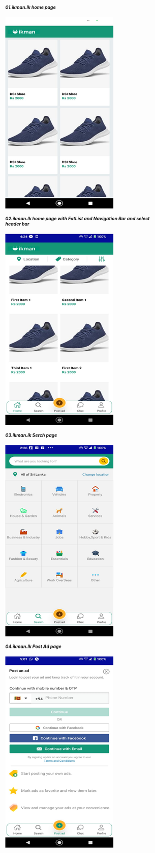 
##### 01.ikman.lk home page

<img src="5a318535-930e-47b8-a7ed-9975ee9198d4.jpg" alt="ikman.lk home page" width="340" height="600" />

##### 02.ikman.lk home page with FatList and Navigation Bar and select header bar

<img src="assets/images/ef245fe6-7e0c-4125-94af-54bafbd735f5.jpg" alt="ikman.lk home page" width="340" height="600" />

##### 03.ikman.lk Serch page 

<img src="assets/images/WhatsApp%20Image%202024-07-15%20at%202.27.00%20AM.jpeg" alt="ikman.lk home page" width="340" height="600" />

##### 04.ikman.lk Post Ad page 

<img src="assets/images/WhatsApp%20Image%202024-07-16%20at%205.09.29%20AM.jpeg" alt="ikman.lk home page" width="340" height="600" />
